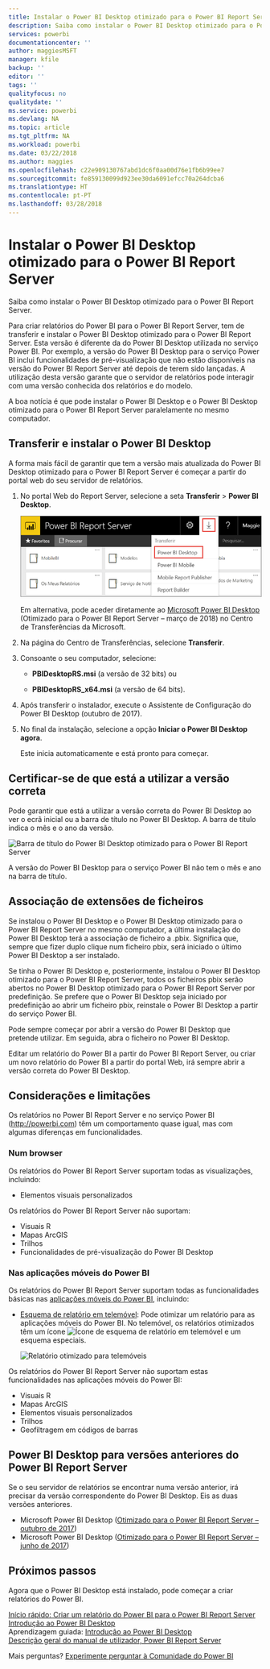 ```yaml
---
title: Instalar o Power BI Desktop otimizado para o Power BI Report Server
description: Saiba como instalar o Power BI Desktop otimizado para o Power BI Report Server
services: powerbi
documentationcenter: ''
author: maggiesMSFT
manager: kfile
backup: ''
editor: ''
tags: ''
qualityfocus: no
qualitydate: ''
ms.service: powerbi
ms.devlang: NA
ms.topic: article
ms.tgt_pltfrm: NA
ms.workload: powerbi
ms.date: 03/22/2018
ms.author: maggies
ms.openlocfilehash: c22e909130767abd1dc6f0aa00d76e1fb6b99ee7
ms.sourcegitcommit: fe859130099d923ee30da6091efcc70a264dcba6
ms.translationtype: HT
ms.contentlocale: pt-PT
ms.lasthandoff: 03/28/2018
---
```

# <a name="install-power-bi-desktop-optimized-for-power-bi-report-server"></a>Instalar o Power BI Desktop otimizado para o Power BI Report Server
Saiba como instalar o Power BI Desktop otimizado para o Power BI Report Server.

Para criar relatórios do Power BI para o Power BI Report Server, tem de transferir e instalar o Power BI Desktop otimizado para o Power BI Report Server. Esta versão é diferente da do Power BI Desktop utilizada no serviço Power BI. Por exemplo, a versão do Power BI Desktop para o serviço Power BI inclui funcionalidades de pré-visualização que não estão disponíveis na versão do Power BI Report Server até depois de terem sido lançadas. A utilização desta versão garante que o servidor de relatórios pode interagir com uma versão conhecida dos relatórios e do modelo. 

A boa notícia é que pode instalar o Power BI Desktop e o Power BI Desktop otimizado para o Power BI Report Server paralelamente no mesmo computador.

## <a name="download-and-install-power-bi-desktop"></a>Transferir e instalar o Power BI Desktop

A forma mais fácil de garantir que tem a versão mais atualizada do Power BI Desktop otimizado para o Power BI Report Server é começar a partir do portal web do seu servidor de relatórios.

1. No portal Web do Report Server, selecione a seta **Transferir** > **Power BI Desktop**.

    ![Transferir o Power BI Desktop a partir do portal Web](media/install-powerbi-desktop/report-server-download-web-portal.png)

    Em alternativa, pode aceder diretamente ao [Microsoft Power BI Desktop](https://www.microsoft.com/download/details.aspx?id=56723) (Otimizado para o Power BI Report Server – março de 2018) no Centro de Transferências da Microsoft.

2. Na página do Centro de Transferências, selecione **Transferir**.

3. Consoante o seu computador, selecione: 

    - **PBIDesktopRS.msi** (a versão de 32 bits) ou

    - **PBIDesktopRS_x64.msi** (a versão de 64 bits).

1. Após transferir o instalador, execute o Assistente de Configuração do Power BI Desktop (outubro de 2017).
2. No final da instalação, selecione a opção **Iniciar o Power BI Desktop agora**.
   
    Este inicia automaticamente e está pronto para começar.

## <a name="verify-you-are-using-the-correct-version"></a>Certificar-se de que está a utilizar a versão correta
Pode garantir que está a utilizar a versão correta do Power BI Desktop ao ver o ecrã inicial ou a barra de título no Power BI Desktop. A barra de título indica o mês e o ano da versão.

![Barra de título do Power BI Desktop otimizado para o Power BI Report Server](media/quickstart-create-powerbi-report/report-server-desktop-march-2018.png)

A versão do Power BI Desktop para o serviço Power BI não tem o mês e ano na barra de título.

## <a name="file-extension-association"></a>Associação de extensões de ficheiros
Se instalou o Power BI Desktop e o Power BI Desktop otimizado para o Power BI Report Server no mesmo computador, a última instalação do Power BI Desktop terá a associação de ficheiro a .pbix. Significa que, sempre que fizer duplo clique num ficheiro pbix, será iniciado o último Power BI Desktop a ser instalado.

Se tinha o Power BI Desktop e, posteriormente, instalou o Power BI Desktop otimizado para o Power BI Report Server, todos os ficheiros pbix serão abertos no Power BI Desktop otimizado para o Power BI Report Server por predefinição. Se prefere que o Power BI Desktop seja iniciado por predefinição ao abrir um ficheiro pbix, reinstale o Power BI Desktop a partir do serviço Power BI.

Pode sempre começar por abrir a versão do Power BI Desktop que pretende utilizar. Em seguida, abra o ficheiro no Power BI Desktop.

Editar um relatório do Power BI a partir do Power BI Report Server, ou criar um novo relatório do Power BI a partir do portal Web, irá sempre abrir a versão correta do Power BI Desktop.

## <a name="considerations-and-limitations"></a>Considerações e limitações
Os relatórios no Power BI Report Server e no serviço Power BI (http://powerbi.com) têm um comportamento quase igual, mas com algumas diferenças em funcionalidades.

### <a name="in-a-browser"></a>Num browser
Os relatórios do Power BI Report Server suportam todas as visualizações, incluindo:

* Elementos visuais personalizados

Os relatórios do Power BI Report Server não suportam:

* Visuais R
* Mapas ArcGIS
* Trilhos
* Funcionalidades de pré-visualização do Power BI Desktop

### <a name="in-the-power-bi-mobile-apps"></a>Nas aplicações móveis do Power BI
Os relatórios do Power BI Report Server suportam todas as funcionalidades básicas nas [aplicações móveis do Power BI](../mobile-apps-for-mobile-devices.md), incluindo:

* [Esquema de relatório em telemóvel](../desktop-create-phone-report.md): Pode otimizar um relatório para as aplicações móveis do Power BI. No telemóvel, os relatórios otimizados têm um ícone ![Ícone de esquema de relatório em telemóvel](media/quickstart-create-powerbi-report/power-bi-rs-mobile-optimized-icon.png) e um esquema especiais.
  
    ![Relatório otimizado para telemóveis](media/quickstart-create-powerbi-report/power-bi-rs-mobile-optimized-report.png)

Os relatórios do Power BI Report Server não suportam estas funcionalidades nas aplicações móveis do Power BI:

* Visuais R
* Mapas ArcGIS
* Elementos visuais personalizados
* Trilhos
* Geofiltragem em códigos de barras

## <a name="power-bi-desktop-for-earlier-versions-of-power-bi-report-server"></a>Power BI Desktop para versões anteriores do Power BI Report Server

Se o seu servidor de relatórios se encontrar numa versão anterior, irá precisar da versão correspondente do Power BI Desktop. Eis as duas versões anteriores.

- Microsoft Power BI Desktop ([Otimizado para o Power BI Report Server – outubro de 2017](https://www.microsoft.com/download/details.aspx?id=56136))
- Microsoft Power BI Desktop ([Otimizado para o Power BI Report Server – junho de 2017](https://www.microsoft.com/download/details.aspx?id=55330))

## <a name="next-steps"></a>Próximos passos
Agora que o Power BI Desktop está instalado, pode começar a criar relatórios do Power BI.

[Início rápido: Criar um relatório do Power BI para o Power BI Report Server](quickstart-create-powerbi-report.md)  
[Introdução ao Power BI Desktop](../desktop-getting-started.md)  
Aprendizagem guiada: [Introdução ao Power BI Desktop](../guided-learning/gettingdata.yml#step-2)  
[Descrição geral do manual de utilizador, Power BI Report Server](user-handbook-overview.md)

Mais perguntas? [Experimente perguntar à Comunidade do Power BI](https://community.powerbi.com/)

